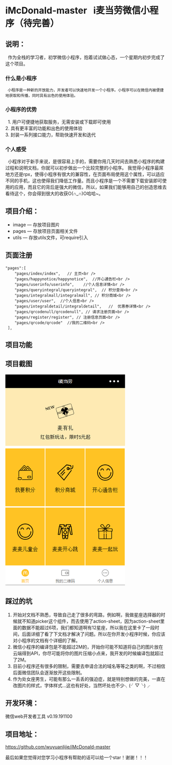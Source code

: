 # iMcDonald-master   i麦当劳微信小程序（待完善）

## 说明：
    作为全栈的学习者，初学微信小程序，抱着试试做心态，一个星期内初步完成了这个项目。
    
 ### 什么是小程序
     小程序是一种新的开放能力，开发者可以快速地开发一个小程序。小程序可以在微信内被便捷地获取和传播，同时具有出色的使用体验。
 ### 小程序的优势
    1. 用户可便捷地获取服务，无需安装或下载即可使用<br />
    2. 具有更丰富的功能和出色的使用体验<br />
    3. 封装一系列接口能力，帮助快速开发和迭代<br />
 ### 个人感受
     小程序对于新手来说，是很容易上手的，需要你用几天时间去熟悉小程序的构建过程和说明文档，你就可以初步做出一个比较完整的小程序。 我觉得小程序最屌地方还是rpx，使得小程序有很大的兼容性，在页面布局使用这个属性，可以适应不同的手机，这也使得我们降低工作量。而且小程序是一个不需要下载安装即可使用的应用，而且它的背后是强大的微信，所以，如果我们能够用自己的创造思维去看待这个，你会得到很大的收获O(∩_∩)O哈哈~。

## 项目介绍：
 * image — 存放项目图片 
 * pages — 存放项目页面相关文件
 * utils — 存放utils文件，可require引入
 
## 页面注册
    "pages":[
        "pages/index/index",   // 主页<br />
        "pages/happynotice/happynotice",  //开心通告栏<br />
        "pages/userinfo/userinfo",    //个人信息详情<br />
        "pages/queryintegral/queryintegral",  // 积分查询<br />
        "pages/integralmall/integralmall", // 积分商城<br />
        "pages/user/user",  //个人信息<br />
        "pages/integraldetail/integraldetail",   //  优惠券详情<br />
        "pages/qrcodenull/qrcodenull", // 请求注册页面<br />
        "pages/register/register", // 注册信息页面<br />
        "pages/qrcode/qrcode"  //我的二维码<br />
     ], 
 
## 项目功能


## 项目截图
 <img src="https://raw.githubusercontent.com/wuyuanlijie/McDonald-s/master/image/1.png" />


## 踩过的坑
1. 开始对文档不熟悉，导致自己走了很多的弯路，例如啊，我做星座选择器的时候就不知道picker这个组件，而去使用了action-sheet，因为action-sheet里面的数据不能超过6项，我们都知道啊有12星座，所以我在这里卡了一段时间，后面详细了看了下文档才解决了问题。所以在你开发小程序时候，你应该对小程序的文档有个详细的了解。<br />
2. 微信小程序的编译包是不能超过2M的，开始你可能不知道将自己的图片放在云端得到API，你尽可能将你的图片压缩小点来，我开发的时候编译包就超过了2M。 <br />
3. 目前小程序还有很多的限制，需要去申请合法的域名等等之类的啊，不过相信后面微信团队会逐渐放开这些限制。<br />
4. 作为处女座男生，可能有那么一丢丢的强迫症，就是特别想做的完美，一直在改图片的样式，字体样式...这也有好处，当然坏处也不少╮(╯▽╰)╭<br />

## 开发环境：
 微信web开发者工具 v0.19.191100

## 项目地址：
https://github.com/wuyuanlijie/iMcDonald-master

  最后如果您觉得对您学习小程序有帮助的话可以给一个star！谢谢！！！
